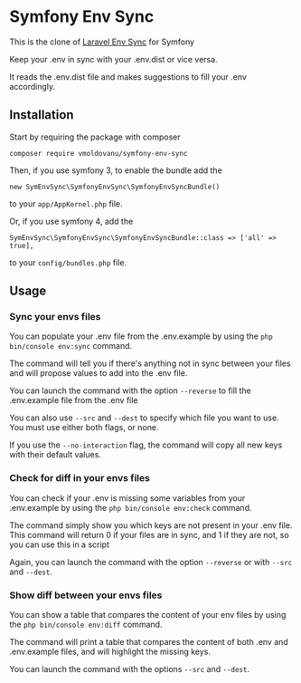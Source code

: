 

# Symfony Env Sync

This is the clone of [Laravel Env Sync](https://github.com/JulienTant/Laravel-Env-Sync) for Symfony

Keep your .env in sync with your .env.dist or vice versa.

It reads the .env.dist file and makes suggestions to fill your .env accordingly. 

## Installation

Start by requiring the package with composer

```
composer require vmoldovanu/symfony-env-sync
```

Then, if you use symfony 3, to enable the bundle add the 
```
new SymEnvSync\SymfonyEnvSync\SymfonyEnvSyncBundle()
``` 
to your `app/AppKernel.php` file.

Or, if you use symfony 4, add the 
```
SymEnvSync\SymfonyEnvSync\SymfonyEnvSyncBundle::class => ['all' => true],
``` 
to your `config/bundles.php` file.


## Usage

### Sync your envs files

You can populate your .env file from the .env.example by using the `php bin/console env:sync` command.

The command will tell you if there's anything not in sync between your files and will propose values to add into the .env file.

You can launch the command with the option `--reverse` to fill the .env.example file from the .env file

You can also use `--src` and `--dest` to specify which file you want to use. You must use either both flags, or none.

If you use the `--no-interaction` flag, the command will copy all new keys with their default values.

### Check for diff in your envs files

You can check if your .env is missing some variables from your .env.example by using the `php bin/console env:check` command.

The command simply show you which keys are not present in your .env file. This command will return 0 if your files are in sync, and 1 if they are not, so you can use this in a script

Again, you can launch the command with the option `--reverse` or with `--src` and `--dest`.

### Show diff between your envs files

You can show a table that compares the content of your env files by using the `php bin/console env:diff` command.

The command will print a table that compares the content of both .env and .env.example files, and will highlight the missing keys.

You can launch the command with the options `--src` and `--dest`.

